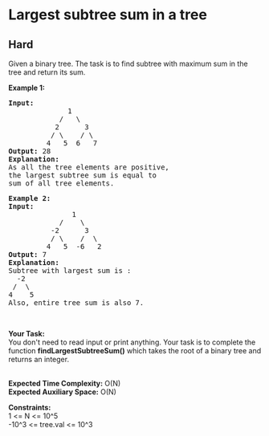 # Largest subtree sum in a tree
## Hard
<div class="problems_problem_content__Xm_eO"><p>Given a binary tree. The task is to find subtree with maximum sum in the tree and return its sum.</p>

<p><strong>Example 1:</strong></p>

<pre><strong>Input:</strong>
              1
            /   \
           2      3
          / \    / \
         4   5  6   7
<strong>Output: </strong>28
<strong>Explanation:</strong> 
As all the tree elements are positive,
the largest subtree sum is equal to
sum of all tree elements.</pre>

<pre>
<strong>Example 2:</strong>
<strong>Input:</strong>
               1
            /    \
          -2      3
          / \    /  \
         4   5  -6   2
<strong>Output: </strong>7
<strong>Explanation: </strong>
Subtree with largest sum is : 
  -2
 /  \ 
4    5
Also, entire tree sum is also 7.</pre>

<p>&nbsp;</p>

<p><strong>Your Task:&nbsp;&nbsp;</strong><br>
You don't need to read input or print anything. Your task is to complete the function <strong>findLargestSubtreeSum</strong><strong>()</strong>&nbsp;which takes the root of a binary tree and returns an integer.<br>
&nbsp;</p>

<p><strong>Expected Time Complexity:</strong> O(N)<br>
<strong>Expected Auxiliary Space:</strong> O(N)</p>

<p><strong>Constraints:</strong><br>
1 &lt;= N &lt;= 10^5<br>
-10^3&nbsp;&lt;= tree.val&nbsp;&lt;= 10^3</p>
</div>